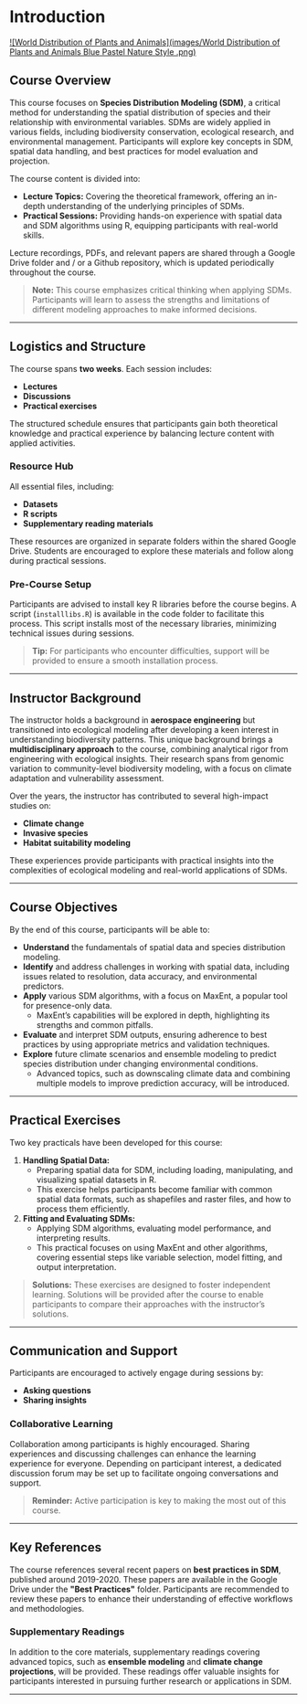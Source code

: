 # Introduction

[![World Distribution of Plants and Animals](images/World Distribution of Plants and Animals Blue Pastel  Nature Style .png)](https://betaways01.github.io/basim-sessions/index.html)

## Course Overview

This course focuses on **Species Distribution Modeling (SDM)**, a critical method for understanding the spatial distribution of species and their relationship with environmental variables. SDMs are widely applied in various fields, including biodiversity conservation, ecological research, and environmental management. Participants will explore key concepts in SDM, spatial data handling, and best practices for model evaluation and projection.

The course content is divided into:

-   **Lecture Topics:** Covering the theoretical framework, offering an in-depth understanding of the underlying principles of SDMs.
-   **Practical Sessions:** Providing hands-on experience with spatial data and SDM algorithms using R, equipping participants with real-world skills.

Lecture recordings, PDFs, and relevant papers are shared through a Google Drive folder and / or a Github repository, which is updated periodically throughout the course.

> **Note:** This course emphasizes critical thinking when applying SDMs. Participants will learn to assess the strengths and limitations of different modeling approaches to make informed decisions.

------------------------------------------------------------------------

## Logistics and Structure

The course spans **two weeks**. Each session includes:

-   **Lectures**
-   **Discussions**
-   **Practical exercises**

The structured schedule ensures that participants gain both theoretical knowledge and practical experience by balancing lecture content with applied activities.

### Resource Hub

All essential files, including:

-   **Datasets**
-   **R scripts**
-   **Supplementary reading materials**

These resources are organized in separate folders within the shared Google Drive. Students are encouraged to explore these materials and follow along during practical sessions.

### Pre-Course Setup

Participants are advised to install key R libraries before the course begins. A script (`installlibs.R`) is available in the code folder to facilitate this process. This script installs most of the necessary libraries, minimizing technical issues during sessions.

> **Tip:** For participants who encounter difficulties, support will be provided to ensure a smooth installation process.

------------------------------------------------------------------------

## Instructor Background

The instructor holds a background in **aerospace engineering** but transitioned into ecological modeling after developing a keen interest in understanding biodiversity patterns. This unique background brings a **multidisciplinary approach** to the course, combining analytical rigor from engineering with ecological insights. Their research spans from genomic variation to community-level biodiversity modeling, with a focus on climate adaptation and vulnerability assessment.

Over the years, the instructor has contributed to several high-impact studies on:

-   **Climate change**
-   **Invasive species**
-   **Habitat suitability modeling**

These experiences provide participants with practical insights into the complexities of ecological modeling and real-world applications of SDMs.

------------------------------------------------------------------------

## Course Objectives

By the end of this course, participants will be able to:

-   **Understand** the fundamentals of spatial data and species distribution modeling.
-   **Identify** and address challenges in working with spatial data, including issues related to resolution, data accuracy, and environmental predictors.
-   **Apply** various SDM algorithms, with a focus on MaxEnt, a popular tool for presence-only data.
    -   MaxEnt’s capabilities will be explored in depth, highlighting its strengths and common pitfalls.
-   **Evaluate** and interpret SDM outputs, ensuring adherence to best practices by using appropriate metrics and validation techniques.
-   **Explore** future climate scenarios and ensemble modeling to predict species distribution under changing environmental conditions.
    -   Advanced topics, such as downscaling climate data and combining multiple models to improve prediction accuracy, will be introduced.

------------------------------------------------------------------------

## Practical Exercises

Two key practicals have been developed for this course:

1.  **Handling Spatial Data:**
    -   Preparing spatial data for SDM, including loading, manipulating, and visualizing spatial datasets in R.
    -   This exercise helps participants become familiar with common spatial data formats, such as shapefiles and raster files, and how to process them efficiently.
2.  **Fitting and Evaluating SDMs:**
    -   Applying SDM algorithms, evaluating model performance, and interpreting results.
    -   This practical focuses on using MaxEnt and other algorithms, covering essential steps like variable selection, model fitting, and output interpretation.

> **Solutions:** These exercises are designed to foster independent learning. Solutions will be provided after the course to enable participants to compare their approaches with the instructor’s solutions.

------------------------------------------------------------------------

## Communication and Support

Participants are encouraged to actively engage during sessions by:

-   **Asking questions**
-   **Sharing insights**

### Collaborative Learning

Collaboration among participants is highly encouraged. Sharing experiences and discussing challenges can enhance the learning experience for everyone. Depending on participant interest, a dedicated discussion forum may be set up to facilitate ongoing conversations and support.

> **Reminder:** Active participation is key to making the most out of this course.

------------------------------------------------------------------------

## Key References

The course references several recent papers on **best practices in SDM**, published around 2019-2020. These papers are available in the Google Drive under the **"Best Practices"** folder. Participants are recommended to review these papers to enhance their understanding of effective workflows and methodologies.

### Supplementary Readings

In addition to the core materials, supplementary readings covering advanced topics, such as **ensemble modeling** and **climate change projections**, will be provided. These readings offer valuable insights for participants interested in pursuing further research or applications in SDM.

------------------------------------------------------------------------
